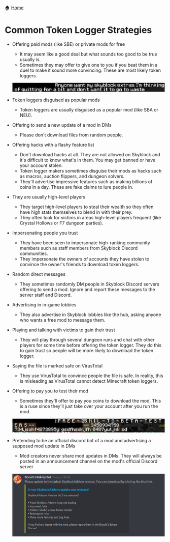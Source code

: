 :house: [Home](README.md)
# Common Token Logger Strategies
- Offering paid mods (like SBE) or private mods for free
    - It may seem like a good deal but what sounds too good to be true usually is.
    - Sometimes they may offer to give one to you if you beat them in a duel to make it sound more convincing. These are most likely token loggers.
  
    ![Example chat message from a player offering fake SBE for free](images/strategies/free-sbe.png)

- Token loggers disguised as popular mods
    - Token loggers are usually disguised as a popular mod (like SBA or NEU).
- Offering to send a new update of a mod in DMs
    - Please don't download files from random people.
- Offering hacks with a flashy feature list
    - Don't download hacks at all. They are not allowed on Skyblock and it's difficult to know what's in them. You may get banned or have your account stolen.
    - Token logger makers sometimes disguise their mods as hacks such as macros, auction flippers, and dungeon solvers.
    - They'll advertise impressive features such as making billions of coins in a day. These are fake claims to lure people in.
- They are usually high-level players
    - They target high-level players to steal their wealth so they often have high stats themselves to blend in with their prey.
    - They often look for victims in areas high-level players frequent (like Crystal Hollows or F7 dungeon parties).
- Impersonating people you trust
    - They have been seen to impersonate high-ranking community members such as staff members from Skyblock Discord communities.
    - They impersonate the owners of accounts they have stolen to convince the owner's friends to download token loggers.
- Random direct messages
    - They sometimes randomly DM people in Skyblock Discord servers offering to send a mod. Ignore and report these messages to the server staff and Discord.
- Advertising in in-game lobbies
    - They also advertise in Skyblock lobbies like the hub, asking anyone who wants a free mod to message them.
- Playing and talking with victims to gain their trust
    - They will play through several dungeon runs and chat with other players for some time before offering the token logger. They do this to gain trust so people will be more likely to download the token logger.
- Saying the file is marked safe on VirusTotal
    - They use VirusTotal to convince people the file is safe. In reality, this is misleading as VirusTotal cannot detect Minecraft token loggers.
- Offering to pay you to test their mod
    - Sometimes they'll offer to pay you coins to download the mod. This is a ruse since they'll just take over your account after you run the mod.

    ![Example chat message of coin offer for beta testing](images/strategies/beta-test-money.png)

- Pretending to be an official discord bot of a mod and advertising a supposed mod update in DMs
    - Mod creators never share mod updates in DMs. They will always be posted in an announcement channel on the mod's official Discord server
    
    ![Example DM from a fake mod discord bot](images/strategies/fake-bot-discord-dm.png)